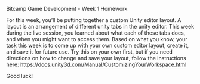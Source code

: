 Bitcamp Game Development - Week 1 Homework


For this week, you’ll be putting together a custom Unity editor layout. A layout is an arrangement of different unity tabs in the unity editor. This week during the live session, you learned about what each of these tabs does, and when you might want to access them. Based on what you know, your task this week is to come up with your own custom editor layout, create it, and save it for future use. Try this on your own first, but if you need directions on how to change and save your layout, follow the instructions here: https://docs.unity3d.com/Manual/CustomizingYourWorkspace.html


Good luck! 
